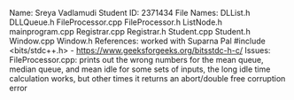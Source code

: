 Name:       Sreya Vadlamudi
Student ID: 2371434
File Names: DLList.h
            DLLQueue.h
            FileProcessor.cpp
            FileProcessor.h
            ListNode.h
            mainprogram.cpp
            Registrar.cpp
            Registrar.h
            Student.cpp
            Student.h
            Window.cpp
            Window.h
References: worked with Suparna Pal
            #include <bits/stdc++.h> - https://www.geeksforgeeks.org/bitsstdc-h-c/
Issues:     FileProcessor.cpp: prints out the wrong numbers for the mean queue,
            median queue, and mean idle
            for some sets of inputs, the long idle time calculation works, but
            other times it returns an abort/double free corruption error
